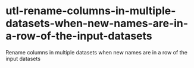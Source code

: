 # utl-rename-columns-in-multiple-datasets-when-new-names-are-in-a-row-of-the-input-datasets
Rename columns in multiple datasets when new names are in a row of the input datasets
